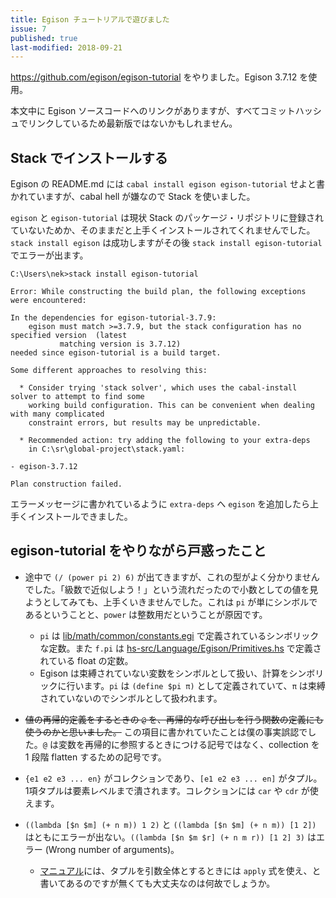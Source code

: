 ```yaml
---
title: Egison チュートリアルで遊びました
issue: 7
published: true
last-modified: 2018-09-21
---
```


<https://github.com/egison/egison-tutorial> をやりました。Egison 3.7.12 を使用。

本文中に Egison ソースコードへのリンクがありますが、すべてコミットハッシュでリンクしているため最新版ではないかもしれません。

## Stack でインストールする

Egison の README.md には `cabal install egison egison-tutorial` せよと書かれていますが、cabal hell が嫌なので Stack を使いました。

`egison` と `egison-tutorial` は現状 Stack のパッケージ・リポジトリに登録されていないためか、そのままだと上手くインストールされてくれませんでした。`stack install egison` は成功しますがその後 `stack install egison-tutorial` でエラーが出ます。

```
C:\Users\nek>stack install egison-tutorial

Error: While constructing the build plan, the following exceptions were encountered:

In the dependencies for egison-tutorial-3.7.9:
    egison must match >=3.7.9, but the stack configuration has no specified version  (latest
           matching version is 3.7.12)
needed since egison-tutorial is a build target.

Some different approaches to resolving this:

  * Consider trying 'stack solver', which uses the cabal-install solver to attempt to find some
    working build configuration. This can be convenient when dealing with many complicated
    constraint errors, but results may be unpredictable.

  * Recommended action: try adding the following to your extra-deps
    in C:\sr\global-project\stack.yaml:

- egison-3.7.12

Plan construction failed.
```

エラーメッセージに書かれているように `extra-deps` へ `egison` を追加したら上手くインストールできました。

## egison-tutorial をやりながら戸惑ったこと

* 途中で `(/ (power pi 2) 6)` が出てきますが、これの型がよく分かりませんでした。「級数で近似しよう！」という流れだったので小数としての値を見ようとしてみても、上手くいきませんでした。これは `pi` が単にシンボルであるということと、`power` は整数用だということが原因です。
    * `pi` は [lib/math/common/constants.egi] で定義されているシンボリックな定数。また `f.pi` は [hs-src/Language/Egison/Primitives.hs] で定義されている float の定数。
    * Egison は束縛されていない変数をシンボルとして扱い、計算をシンボリックに行います。`pi` は `(define $pi π)` として定義されていて、`π` は束縛されていないのでシンボルとして扱われます。
* <del>値の再帰的定義をするときの `@` を、再帰的な呼び出しを行う関数の定義にも使うのかと思いました。</del> この項目に書かれていたことは僕の事実誤認でした。`@` は変数を再帰的に参照するときにつける記号ではなく、collection を 1 段階 flatten するための記号です。
* `{e1 e2 e3 ... en}` がコレクションであり、`[e1 e2 e3 ... en]` がタプル。1項タプルは要素レベルまで潰されます。コレクションには `car` や `cdr` が使えます。
* `((lambda [$n $m] (+ n m)) 1 2)` と `((lambda [$n $m] (+ n m)) [1 2])` はともにエラーが出ない。`((lambda [$n $m $r] (+ n m r)) [1 2] 3)` はエラー (Wrong number of arguments)。
    * [マニュアル](https://www.egison.org/manual/basics.html#apply)には、タプルを引数全体とするときには `apply` 式を使え、と書いてあるのですが無くても大丈夫なのは何故でしょうか。


  [lib/math/common/constants.egi]: https://github.com/egison/egison/blob/0fe2982f1accb776373f1c914a6bcef0686aff0e/lib/math/common/constants.egi
  [hs-src/Language/Egison/Primitives.hs]: https://github.com/egison/egison/blob/0fe2982f1accb776373f1c914a6bcef0686aff0e/hs-src/Language/Egison/Primitives.hs
